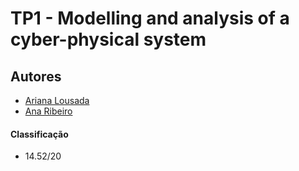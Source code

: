 # TP1 - Modelling and analysis of a cyber-physical system

## Autores
 * [Ariana Lousada](https://github.com/arbl42)
 * [Ana Ribeiro](https://github.com/AnaPaulaMR)

#### Classificação
 * 14.52/20
